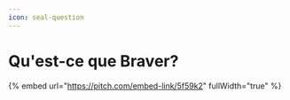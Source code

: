 ```yaml
---
icon: seal-question
---
```


# Qu'est-ce que Braver?

{% embed url="https://pitch.com/embed-link/5f59k2" fullWidth="true" %}

